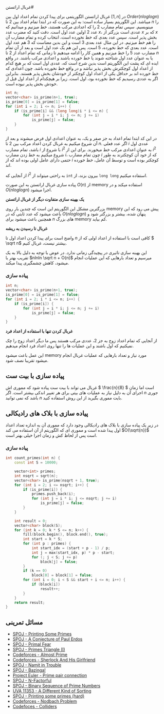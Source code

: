 غربال اراتستن# 

غربال اراتستن الگوریتمی برای پیدا کردن تمام اعداد اول بین $[1,n]$ در $Order(nloglogn)$  میباشد. این الگوریتم بسیار ساده است: به این صورت که در ابتدا تمام اعداد بین 2 تا $n$ را مینویسیم. سپس تمام مضارب 2 را که اعدادی مرکب هستند، خط میزنیم و میدانیم که عدد 2 اولین عدد اول است. دقت کنید که مضرب عدد $x$، عددی است بزرگتر از $x$ که بر $x$ بخش پذیر است. سپس عدد بعدی که خط نخورده است، انتخاب کرده و تمام مضارب آن را هم خط میزنیم. در این مثال عدد بعدی 3 است و این بدین معناست که 3 هم عدد اول است. عدد بعدی که خط نخورده، 5 است. پس این هم یک عدد اول است و بعد از آن تمام مضارب عدد 5 را خط میزنیم و همین کار را ادامه میدهیم تا زمانی که تمام اعداد از 2 تا $n$ یا به عنوان عدد اول شناخته شوند یا خط خورده باشند و اعدادی مرکب باشند. در واقع ایده ای که پشت این الگوریتم است بدین شرح است که، عددی اول است که بر هیچ کدام از اعداد اول کوچکترش بخش پذیر نباشد و در واقع خط نخورده باشد. چون اعدادی که خط خورده اند بر حداقل یکی از اعداد اول کوچکتر از خودشان  بخش پذیر هستند. بنابراین اگر به عددی رسیدیم که خط نخورده بود، اول است. زیرا بر هیچکدام از اعداد اول قبل از خودش بخش پذیر نبوده است.

```C++
int n;
vector<char> is_prime(n+1, true);
is_prime[0] = is_prime[1] = false;
for (int i = 2; i <= n; i++) {
    if (is_prime[i] && (long long)i * i <= n) {
        for (int j = i * i; j <= n; j += i)
            is_prime[j] = false;
    }
}
```    
در این کد ابتدا تمام اعداد به جز صفر و یک، به عنوان اعدادی اول فرض میشوند و بعد از آن شروع میکنیم به غربال کردن اعداد مرکب بین 2 تا $n$.  اگر عدد فعلی $i$ عددی اول باشد، تمام مضارب $i$ با شروع از $i^2$ به عنوان اعدادی مرکب خط میخورند. برای این از $i^2$ شروع میکنیم به خط زدن مضارب $i$، چون تمام مضارب $i$ که از خود آن کوچکترند به طور حتمی دارای عامل اولی بوده اند که از $i$ کوچکتر بوده است و توسط آن عامل، خط خورده اند.
    
از آنجایی که $i^2$ به راحتی میتواند از `int` بیرون بزند، از `long long` استفاده میکنیم.
    
پیاده سازی غربال اراتستن به این صورت $O(n)$ از memory استفاده میکند و در $O(nloglogn)$ اجرا میشود.

**یک بهینه سازی متفاوت دیگر از غربال اراتستن**

بزرگترین مشکل این الگوریتم این است که چندین بار روی memory پیش می رود که این باعث میشود که عدد ثابتی که در $O(nloglogn)$ پنهان شده، بیشتر و بزرگتر شود و همچنین باعث میشود برای $n$ های بزرگ memory کم بیاید.

**غربال تا رسیدن به ریشه**

واضح است برای پیدا کردن اعداد اول تا $n$ کافی است با استفاده از اعداد اولی که از $ \sqrt n$ بیشتر نیست، غربال کنیم.
 
این بهینه سازی تاثیری در پیچیدگی زمانی ندارد. در عوض با توجه به دلیل بالا به یک تقریب بهتر با $nlnln \sqrt n + O(n)$ میرسیم و تعداد بارهایی که این عملیات انجام میشود، کاهش چشمگیری پیدا میکند.

### پیاده سازی
```C++
int n;
vector<char> is_prime(n+1, true);
is_prime[0] = is_prime[1] = false;
for (int i = 2; i * i <= n; i++) {
    if (is_prime[i]) {
        for (int j = i * i; j <= n; j += i)
            is_prime[j] = false;
    }
}
```

**غربال کردن تنها با استفاده از اعداد فرد**

از آنجایی که تمام اعداد زوج به جز 2، عددی مرکب هستند پس ما دیگر اعداد زوج را چک نمیکنیم که اول باشند و این عملیات ها را تنها روی اعداد فرد انجام میدهیم.

این عمل باعث میشود memory مورد نیاز  و تعداد بارهایی که عملیات غربال انجام میشود تقریبا نصف شود.

## پیاده سازی با بیت ست
غربال می تواند با بیت ست پیاده شود که مموری اش $ \frac{n}{8} $ است اما زمان اجرای آن به دلیل نیاز به عملیات های بیتی برای هر تغییر اندکی بیشتر است.
اگر $n$ جوری باشد که نمی توانید $n$ بایت مموری بگیرید از این روش استفاده کنید.

## پیاده سازی با بلاک های رادیکالی
در زیر یک پیاده سازی با بلاک های رادیکالی وجود دارد که مموری آن به اندازه تعداد اعداد اول پیدا شده است و
مموری ای که الگوریتم از آن استفاده می کند $O(\sqrt{n})$ است پس از لحاظ کش و زمان اجرا خیلی بهتر است.
### پیاده سازی
```C++
int count_primes(int n) {
    const int S = 10000;

    vector<int> primes;
    int nsqrt = sqrt(n);
    vector<char> is_prime(nsqrt + 1, true);
    for (int i = 2; i <= nsqrt; i++) {
        if (is_prime[i]) {
            primes.push_back(i);
            for (int j = i * i; j <= nsqrt; j += i)
                is_prime[j] = false;
        }
    }

    int result = 0;
    vector<char> block(S);
    for (int k = 0; k * S <= n; k++) {
        fill(block.begin(), block.end(), true);
        int start = k * S;
        for (int p : primes) {
            int start_idx = (start + p - 1) / p;
            int j = max(start_idx, p) * p - start;
            for (; j < S; j += p)
                block[j] = false;
        }
        if (k == 0)
            block[0] = block[1] = false;
        for (int i = 0; i < S && start + i <= n; i++) {
            if (block[i])
                result++;
        }
    }
    return result;
}
```

## مسائل تمرینی

* [SPOJ - Printing Some Primes](http://www.spoj.com/problems/TDPRIMES/)
* [SPOJ - A Conjecture of Paul Erdos](http://www.spoj.com/problems/HS08PAUL/)
* [SPOJ - Primal Fear](http://www.spoj.com/problems/VECTAR8/)
* [SPOJ - Primes Triangle (I)](http://www.spoj.com/problems/PTRI/)
* [Codeforces - Almost Prime](http://codeforces.com/contest/26/problem/A)
* [Codeforces - Sherlock And His Girlfriend](http://codeforces.com/contest/776/problem/B)
* [SPOJ - Namit in Trouble](http://www.spoj.com/problems/NGIRL/)
* [SPOJ - Bazinga!](http://www.spoj.com/problems/DCEPC505/)
* [Project Euler - Prime pair connection](https://www.hackerrank.com/contests/projecteuler/challenges/euler134)
* [SPOJ - N-Factorful](http://www.spoj.com/problems/NFACTOR/)
* [SPOJ - Binary Sequence of Prime Numbers](http://www.spoj.com/problems/BSPRIME/)
* [UVA 11353 - A Different Kind of Sorting](https://uva.onlinejudge.org/index.php?option=com_onlinejudge&Itemid=8&page=show_problem&problem=2338)
* [SPOJ - Printing some primes (hard)](http://www.spoj.com/problems/PRIMES2/)
* [Codeforces - Nodbach Problem](https://codeforces.com/problemset/problem/17/A)
* [Codefoces - Colliders](https://codeforces.com/problemset/problem/154/B)
